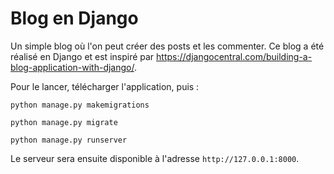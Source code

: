 # Blog en Django

Un simple blog où l'on peut créer des posts et les commenter. Ce blog a été réalisé en Django et est inspiré par https://djangocentral.com/building-a-blog-application-with-django/.

Pour le lancer, télécharger l'application, puis :

`python manage.py makemigrations`

`python manage.py migrate`

`python manage.py runserver`

Le serveur sera ensuite disponible à l'adresse `http://127.0.0.1:8000`.